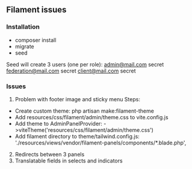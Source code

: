 ## Filament issues

### Installation
* composer install
* migrate
* seed

Seed will create 3 users (one per role):
admin@mail.com secret
federation@mail.com secret
client@mail.com secret

### Issues

1. Problem with footer image and sticky menu
Steps:

* Create custom theme: php artisan make:filament-theme
* Add resources/css/filament/admin/theme.css to vite.config.js
* Add theme to AdminPanelProvider: ->viteTheme('resources/css/filament/admin/theme.css')
* Add filament directory to theme/tailwind.config.js:
   './resources/views/vendor/filament-panels/components/*.blade.php',

2. Redirects between 3 panels
3. Translatable fields in selects and indicators
